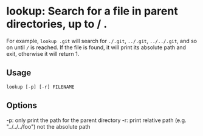 # lookup: Search for a file in parent directories, up to / .

For example, `lookup .git` will search for `./.git`, `../.git`,
`../../.git`, and so on until `/` is reached. If the file is found, it
will print its absolute path and exit, otherwise it will return 1.

## Usage

    lookup [-p] [-r] FILENAME
    
## Options 

-p: only print the path for the parent directory
-r: print relative path (e.g. "../../../foo") not the absolute path
